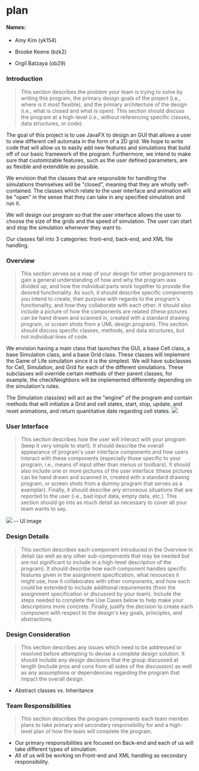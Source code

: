 # plan

#### Names:
* Amy Kim (yk154)

* Brooke Keene (bzk2)

* Orgil Batzaya (ob29)
    

### Introduction

> This section describes the problem your team is trying to solve by writing this program, the primary design goals of the project (i.e., where is it most flexible), and the primary architecture of the design (i.e., what is closed and what is open). This section should discuss the program at a high-level (i.e., without referencing specific classes, data structures, or code).

The goal of this project is to use JavaFX to design an GUI that allows a user to view different cell automata in the form of a 2D grid. We hope to write code that will allow us to easily add new features and simulations that build off of our basic framework of the program. Furthermore, we intend to make sure that customizable features, such as the user defined parameters, are as flexible and extendible as possible. 

We envision that the classes that are responsible for handling the simulations themselves will be "closed", meaning that they are wholly self-contained. The classes which relate to the user interface and animation will be "open" in the sense that they can take in any specified simulation and run it.

We will design our program so that the user interface allows the user to choose the size of the grids and the speed of simulation. The user can start and stop the simulation whenever they want to.

Our classes fall into 3 categories: front-end, back-end, and XML file handling. 

### Overview

> This section serves as a map of your design for other programmers to gain a general understanding of how and why the program was divided up, and how the individual parts work together to provide the desired functionality. As such, it should describe specific components you intend to create, their purpose with regards to the program's functionality, and how they collaborate with each other. It should also include a picture of how the components are related (these pictures can be hand drawn and scanned in, created with a standard drawing program, or screen shots from a UML design program). This section should discuss specific classes, methods, and data structures, but not individual lines of code.

We envision having a main class that launches the GUI, a base Cell class, a base Simulation class, and a base Grid class. These classes will implement the Game of Life simulation since it is the simplest. We will have subclasses for Cell, Simulation, and Grid for each of the different simulations. These subclasses will override certain methods of their parent classes, for example, the
checkNeighbors will be implemented differently depending on the simulation's rules. 

The Simulation class(es) will act as the "engine" of the program and contain methods that will initialize a Grid and cell states, start, stop, update, and reset animations, and return quantitative date regarding cell states. 
![](https://)



### User Interface

> This section describes how the user will interact with your program (keep it very simple to start). It should describe the overall appearance of program's user interface components and how users interact with these components (especially those specific to your program, i.e., means of input other than menus or toolbars). It should also include one or more pictures of the user interface (these pictures can be hand drawn and scanned in, created with a standard drawing program, or screen shots from a dummy program that serves as a exemplar). Finally, it should describe any erroneous situations that are reported to the user (i.e., bad input data, empty data, etc.). This section should go into as much detail as necessary to cover all your team wants to say.

![](https://) -- UI image

### Design Details 

> This section describes each component introduced in the Overview in detail (as well as any other sub-components that may be needed but are not significant to include in a high-level description of the program). It should describe how each component handles specific features given in the assignment specification, what resources it might use, how it collaborates with other components, and how each could be extended to include additional requirements (from the assignment specification or discussed by your team). Include the steps needed to complete the Use Cases below to help make your descriptions more concrete. Finally, justify the decision to create each component with respect to the design's key goals, principles, and abstractions.

### Design Consideration
> This section describes any issues which need to be addressed or resolved before attempting to devise a complete design solution. It should include any design decisions that the group discussed at length (include pros and cons from all sides of the discussion) as well as any assumptions or dependencies regarding the program that impact the overall design.

* Abstract classes vs. Inheritance

### Team Responsibilities

> This section describes the program components each team member plans to take primary and secondary responsibility for and a high-level plan of how the team will complete the program.

 * Our primary responsibilities are focused on Back-end and each of us will take different types of simulation.
 * All of us will be working on Front-end and XML handling as secondary responsibility.
